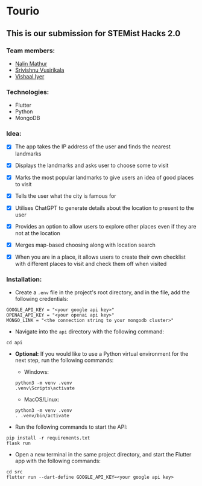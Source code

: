 # Tourio

## This is our submission for STEMist Hacks 2.0

### Team members:

- [Nalin Mathur](https://github.com/DrSnek)
- [Srivishnu Vusirikala](https://github.com/vsmart-06)
- [Vishaal Iyer](https://github.com/EmperorMonke)

### Technologies:

- Flutter
- Python
- MongoDB

### Idea:

- [x] The app takes the IP address of the user and finds the nearest landmarks

- [x] Displays the landmarks and asks user to choose some to visit

- [x] Marks the most popular landmarks to give users an idea of good places to visit

- [x] Tells the user what the city is famous for

- [x] Utilises ChatGPT to generate details about the location to present to the user

- [x] Provides an option to allow users to explore other places even if they are not at the location

- [x] Merges map-based choosing along with location search

- [x] When you are in a place, it allows users to create their own checklist with different places to visit and check them off when visited

### Installation:

- Create a `.env` file in the project's root directory, and in the file, add the following credentials:
```console
GOOGLE_API_KEY = "<your google api key>"
OPENAI_API_KEY = "<your openai api key>"
MONGO_LINK = "<the connection string to your mongodb cluster>"
```

- Navigate into the `api` directory with the following command:
```console
cd api
```

- **Optional:** If you would like to use a Python virtual environment for the next step, run the following commands:

    - Windows:

    ```console
    python3 -m venv .venv
    .venv\Scripts\activate
    ```

    - MacOS/Linux:

    ```console
    python3 -m venv .venv
    . .venv/bin/activate
    ```

- Run the following commands to start the API:
```console
pip install -r requirements.txt
flask run
```

- Open a new terminal in the same project directory, and start the Flutter app with the following commands:
```console
cd src
flutter run --dart-define GOOGLE_API_KEY=<your google api key>
```
